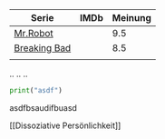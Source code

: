 
| Serie                             | IMDb | Meinung |
| --------------------------------- | ---- | ------- |
| [Mr.Robot](Mr.Robot.md)           |      | 9.5     |
| [Breaking Bad](Breaking%20Bad.md) |      | 8.5     |
|                                   |      |         |


..
..
..

```python
print("asdf")
```


asdfbsaudifbuasd


[[Dissoziative Persönlichkeit]]